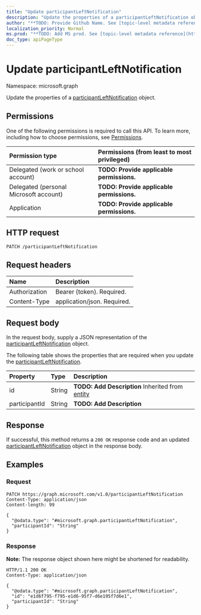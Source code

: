 ```yaml
---
title: "Update participantLeftNotification"
description: "Update the properties of a participantLeftNotification object."
author: "**TODO: Provide Github Name. See [topic-level metadata reference](https://msgo.azurewebsites.net/add/document/guidelines/metadata.html#topic-level-metadata)**"
localization_priority: Normal
ms.prod: "**TODO: Add MS prod. See [topic-level metadata reference](https://msgo.azurewebsites.net/add/document/guidelines/metadata.html#topic-level-metadata)**"
doc_type: apiPageType
---
```


# Update participantLeftNotification
Namespace: microsoft.graph



Update the properties of a [participantLeftNotification](../resources/participantleftnotification.md) object.

## Permissions
One of the following permissions is required to call this API. To learn more, including how to choose permissions, see [Permissions](/graph/permissions-reference).

|Permission type|Permissions (from least to most privileged)|
|:---|:---|
|Delegated (work or school account)|**TODO: Provide applicable permissions.**|
|Delegated (personal Microsoft account)|**TODO: Provide applicable permissions.**|
|Application|**TODO: Provide applicable permissions.**|

## HTTP request

<!-- {
  "blockType": "ignored"
}
-->
``` http
PATCH /participantLeftNotification
```

## Request headers
|Name|Description|
|:---|:---|
|Authorization|Bearer {token}. Required.|
|Content-Type|application/json. Required.|

## Request body
In the request body, supply a JSON representation of the [participantLeftNotification](../resources/participantleftnotification.md) object.

The following table shows the properties that are required when you update the [participantLeftNotification](../resources/participantleftnotification.md).

|Property|Type|Description|
|:---|:---|:---|
|id|String|**TODO: Add Description** Inherited from [entity](../resources/entity.md)|
|participantId|String|**TODO: Add Description**|



## Response

If successful, this method returns a `200 OK` response code and an updated [participantLeftNotification](../resources/participantleftnotification.md) object in the response body.

## Examples

### Request
<!-- {
  "blockType": "request",
  "name": "update_participantleftnotification"
}
-->
``` http
PATCH https://graph.microsoft.com/v1.0/participantLeftNotification
Content-Type: application/json
Content-length: 99

{
  "@odata.type": "#microsoft.graph.participantLeftNotification",
  "participantId": "String"
}
```


### Response
**Note:** The response object shown here might be shortened for readability.
<!-- {
  "blockType": "response",
  "truncated": true
}
-->
``` http
HTTP/1.1 200 OK
Content-Type: application/json

{
  "@odata.type": "#microsoft.graph.participantLeftNotification",
  "id": "e1d6f795-f795-e1d6-95f7-d6e195f7d6e1",
  "participantId": "String"
}
```

